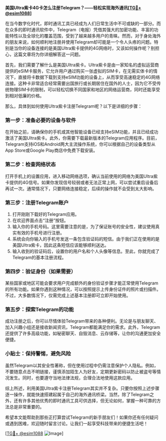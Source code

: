 **美国Ultra紫卡4G卡怎么注册Telegram？——轻松实现海外通讯[[TG💪+ @esim1088](https://t.me/s/esim1088)]**

在当今数字化时代，即时通讯工具已经成为人们日常生活中不可或缺的一部分。而在众多的即时通讯软件中，Telegram（电报）凭借其强大的加密功能、丰富的功能特性以及全球化的覆盖范围，受到了越来越多用户的青睐。然而，对于身处海外的朋友来说，如何顺利地注册并使用Telegram却可能是一个令人头疼的问题。特别是当你的设备连接的是美国Ultra紫卡提供的4G网络时，又该如何操作呢？别担心，这篇文章将为你详细解答这一问题。

首先，我们需要了解什么是美国Ultra紫卡。Ultra紫卡是由一家知名的虚拟运营商提供的eSIM卡服务，它允许用户通过购买一张虚拟的SIM卡，在无需实体卡的情况下，直接将卡数据下载到支持eSIM功能的设备上，从而享受高速稳定的4G网络连接。这种卡非常适合经常需要出国旅行或长期居住在国外的人士，因为它不受传统物理SIM卡的限制，可以轻松切换不同国家和地区的网络运营商，同时还能享受到相对低廉的价格。

那么，具体到如何使用Ultra紫卡注册Telegram呢？以下是详细的步骤：

### 第一步：准备必要的设备与软件

在开始之前，请确保你的手机或其他智能设备已经支持eSIM功能，并且已经成功激活了美国Ultra紫卡。此外，你需要下载最新版本的Telegram应用程序。目前，Telegram支持iOS和Android两大主流操作系统，你可以根据自己的设备类型从App Store或Google Play商店中免费下载安装。

### 第二步：检查网络状态

打开手机上的设置应用，进入移动网络选项，确认当前使用的网络为美国Ultra紫卡提供的4G信号。如果你发现信号较弱或者无法正常上网，可以尝试重启设备后再试一次。通常情况下，只要网络连接稳定，后续的操作就不会受到太大影响。

### 第三步：注册Telegram账户

1. 打开刚刚下载好的Telegram应用。
2. 在欢迎界面点击“注册”按钮。
3. 输入你的手机号码。这里需要注意的是，为了保证账号的安全性，建议使用真实有效的手机号进行注册。
4. 系统会向你输入的手机号发送一条包含验证码的短信。由于我们正在使用的是美国Ultra紫卡，因此这条短信应该能够顺利送达。
5. 输入收到的验证码后，设置你的用户名和个人头像等信息。至此，你就完成了Telegram的基本注册流程。

### 第四步：验证身份（如果需要）

某些国家或地区可能会要求用户完成额外的身份验证步骤才能正常使用Telegram的所有功能。如果你遇到这种情况，可以按照提示上传身份证件的照片或扫描件。不过，大多数情况下，仅需完成上述基本注册即可立即开始使用。

### 第五步：探索Telegram的功能

成功注册之后，你可以尽情体验Telegram带来的各种便利。无论是与朋友聊天、加入兴趣小组还是接收新闻资讯，Telegram都能满足你的需求。此外，Telegram还提供了许多高级功能，如秘密聊天、自毁消息、云存储等，让你的沟通更加安全便捷。

### 小贴士：保持警惕，避免风险

虽然Telegram以其安全性著称，但在使用过程中仍需注意保护个人隐私。例如，不要随意点击不明链接，谨慎添加陌生人为好友，定期更新密码以防止被盗号等情况发生。同时，也要遵守当地法律法规，合理合法地使用这款应用。

综上所述，利用美国Ultra紫卡注册Telegram其实并不复杂。只要你按照上述步骤逐一操作，就能快速搭建起属于自己的海外通讯桥梁。当然，除了Telegram之外，还有许多其他优秀的即时通讯工具可供选择，但无论如何，掌握一种可靠的方法总是非常重要的。

希望本文能帮助到那些正打算尝试Telegram的新手朋友们！如果你还有任何疑问或遇到困难，欢迎随时留言讨论。让我们一起享受科技带来的便捷生活吧！

[[TG💪+ @esim1088](https://t.me/s/esim1088) ![Image](https://i.postimg.cc/4NQfJmqS/Snipaste-2025-05-13-00-14-12.png)]